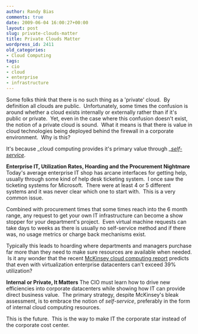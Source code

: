 ```yaml
---
author: Randy Bias
comments: true
date: 2009-06-04 16:00:27+00:00
layout: post
slug: private-clouds-matter
title: Private Clouds Matter
wordpress_id: 2411
old_categories:
- Cloud Computing
tags:
- cio
- cloud
- enterprise
- infrastructure
---
```




Some folks think that there is no such thing as a 'private' cloud.  By definition all clouds are public.  Unfortunately, some times the confusion is around whether a cloud exists internally or externally rather than if it's public or private.  Yet, even in the case where this confusion doesn't exist, the notion of a private cloud is sound.  What it means is that there is value in cloud technologies being deployed behind the firewall in a corporate environment.  Why is this?

It's because _cloud computing provides it's primary value through _[_self-service_](http://cloudscaling.com/blog/cloud-computing/clouds-are-inherently-self-service).

**Enterprise IT, Utilization Rates, Hoarding and the Procurement Nightmare**
Today's average enterprise IT shop has arcane interfaces for getting help, usually through some kind of help desk ticketing system.  I once saw the ticketing systems for Microsoft.  There were at least 4 or 5 different systems and it was never clear which one to start with.  This is a very common issue.

Combined with procurement times that some times reach into the 6 month range, any request to get your own IT infrastructure can become a show stopper for your department's project.  Even virtual machine requests can take days to weeks as there is usually no self-service method and if there was, no usage metrics or charge back mechanisms exist.

Typically this leads to hoarding where departments and managers purchase far more than they need to make sure resources are available when needed.  Is it any wonder that the recent [McKinsey cloud computing report](http://uptimeinstitute.org/content/view/353/319) predicts that even with virtualization enterprise datacenters can't exceed 39% utilization?

**Internal or Private, It Matters**
The CIO must learn how to drive new efficiencies into corporate datacenters while showing how IT can provide direct business value.  The primary strategy, despite McKinsey's bleak assessment, is to embrace the notion of _self-service_, preferably in the form of internal cloud computing resources.

This is the future.  This is the way to make IT the corporate star instead of the corporate cost center.
